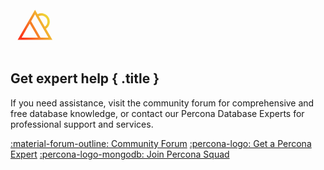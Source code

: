 

<div data-banner markdown><svg style="display:block;margin:-1em 0 0.75em" width="78" height="69" viewBox="0 0 78 69" fill="none" xmlns="http://www.w3.org/2000/svg"><path d="M56.7281 30.7666C62.6528 26.8938 64.5914 18.9942 61.0059 12.7854C59.2094 9.67113 56.3053 7.44082 52.8311 6.50951C49.6122 5.64535 46.2502 5.99872 43.2912 7.49366L39.251 0.5L30.8648 15.0245L11.4811 48.5937H67.021L56.7281 30.7666ZM51.881 10.0674C54.4064 10.7401 56.5079 12.3616 57.8168 14.6194C60.3895 19.0701 59.053 24.7153 54.8808 27.5665L45.1362 10.6905C47.2355 9.68104 49.6034 9.46087 51.881 10.0674ZM39.251 7.87125L60.6339 44.907H48.1228L32.9927 18.7102L39.2499 7.87235L39.251 7.87125ZM17.8682 44.907L30.8637 22.4035L43.8592 44.907H17.8682Z" fill="url(#paint0_linear_2899_1968)"/><path style="fill:var(--md-typeset-color)" d="M4.981 64.943H3.157V68.207H.756V57.323H5.217C7.822 57.323 9.397 58.861 9.397 61.086V61.116C9.397 63.635 7.433 64.94 4.984 64.94L4.981 64.943V64.943ZM6.961 61.134C6.961 60.061 6.213 59.485 5.011 59.485H3.154V62.812H5.056C6.258 62.812 6.958 62.096 6.958 61.163V61.134H6.961ZM10.738 68.208V57.323H18.973V59.455H13.124V61.664H18.27V63.796H13.124V66.082H19.051V68.214H10.738V68.208 68.208ZM27.557 68.208 25.218 64.726H23.332V68.208H20.931V57.323H25.921C28.496 57.323 30.039 58.677 30.039 60.915V60.945C30.039 62.702 29.088 63.807 27.7 64.32L30.367 68.207H27.556L27.557 68.208ZM27.605 61.041C27.605 60.016 26.887 59.485 25.719 59.485H23.333V62.61H25.767C26.936 62.61 27.605 61.987 27.605 61.071V61.042 61.041ZM36.922 68.499C33.668 68.499 31.249 65.994 31.249 62.825V62.795C31.249 59.659 33.619 57.091 37.019 57.091 39.105 57.091 40.356 57.783 41.383 58.792L39.834 60.571C38.98 59.798 38.113 59.327 37.004 59.327 35.141 59.327 33.795 60.871 33.795 62.762V62.793C33.795 64.684 35.107 66.257 37.004 66.257 38.268 66.257 39.043 65.753 39.913 64.964L41.462 66.524C40.322 67.738 39.059 68.493 36.925 68.493L36.922 68.499ZM47.885 68.499C44.47 68.499 42.021 65.962 42.021 62.825V62.795C42.021 59.659 44.503 57.091 47.915 57.091 51.327 57.091 53.779 59.628 53.779 62.765V62.795C53.779 65.931 51.297 68.499 47.885 68.499ZM51.237 62.795C51.237 60.904 49.846 59.331 47.885 59.331 45.925 59.331 44.567 60.874 44.567 62.766V62.796C44.567 64.688 45.959 66.261 47.919 66.261 49.879 66.261 51.237 64.717 51.237 62.826V62.795 62.795ZM67.001 68.217 72.374 57.091 77.746 68.218H75.052L72.374 62.681 69.705 68.218H67.001V68.217ZM66.007 57.327V68.5L57.813 61.884V68.199H55.264V57.091L63.458 63.681V57.327H66.007Z"/><defs><linearGradient id="paint0_linear_2899_1968" x1="18.1513" y1="44.7152" x2="61.4356" y2="20.9786" gradientUnits="userSpaceOnUse"><stop stop-color="#FC3519"/><stop offset="1" stop-color="#F0D136"/></linearGradient></defs></svg>

## Get expert help { .title }

If you need assistance, visit the community forum for comprehensive and free database knowledge, or contact our Percona Database Experts for professional support and services.

<div class="actions" markdown>

[:material-forum-outline: Community Forum](https://forums.percona.com/c/mongodb/percona-backup-for-mongodb/22?utm_campaign=Doc%20pages) [:percona-logo: Get a Percona Expert](https://www.percona.com/about/contact) [:percona-logo-mongodb: Join Percona Squad](https://squad.percona.com/mongodb)

</div>
</div>

